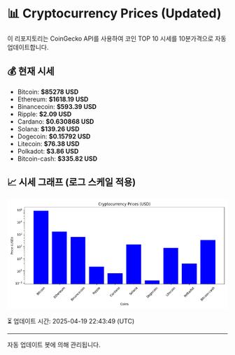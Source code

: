 
# 📊 Cryptocurrency Prices (Updated)

이 리포지토리는 CoinGecko API를 사용하여 코인 TOP 10 시세를 10분가격으로 자동 업데이트합니다.

## 💰 현재 시세
- Bitcoin: **$85278 USD**
- Ethereum: **$1618.19 USD**
- Binancecoin: **$593.39 USD**
- Ripple: **$2.09 USD**
- Cardano: **$0.630868 USD**
- Solana: **$139.26 USD**
- Dogecoin: **$0.15792 USD**
- Litecoin: **$76.38 USD**
- Polkadot: **$3.86 USD**
- Bitcoin-cash: **$335.82 USD**

## 📈 시세 그래프 (로그 스케일 적용)
![Crypto Prices](crypto_prices.png)

⏳ 업데이트 시간: 2025-04-19 22:43:49 (UTC)

---
자동 업데이트 봇에 의해 관리됩니다.
